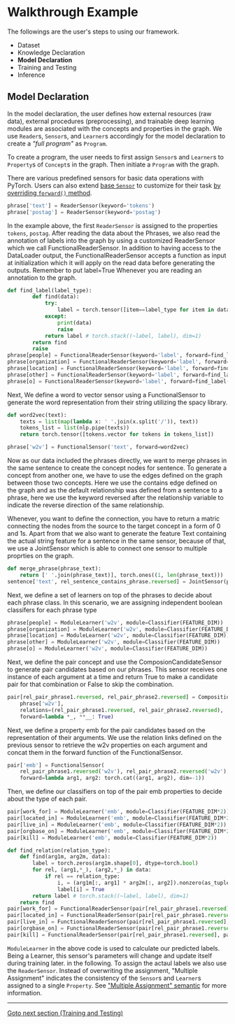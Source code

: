 # Walkthrough Example

The followings are the user's steps to using our framework.

- Dataset
- Knowledge Declaration
- **Model Declaration**
- Training and Testing
- Inference

## Model Declaration


In the model declaration, the user defines how external resources (raw data), external procedures (preprocessing), and trainable deep learning modules are associated with the concepts and properties in the graph.
We use `Reader`s, `Sensor`s, and `Learner`s accordingly for the model declaration to create a *"full program"* as `Program`.

To create a program, the user needs to first assign `Sensor`s and `Learner`s to `Property`s of `Concept`s in the graph. Then initiate a `Program` with the graph.

There are various predefined sensors for basic data operations with PyTorch. Users can also extend [base `Sensor`](../../Main%20Components/Model%20Declaration%20%28Sensor%29.md#sensor) to customize for their task [by overriding `forward()` method](../../Main%20Components/Model%20Declaration%20%28Sensor%29.md#overriding-forward).

```python
phrase['text'] = ReaderSensor(keyword='tokens')
phrase['postag'] = ReaderSensor(keyword='postag')
```

In the example above, the first `ReaderSensor` is assigned to the properties `tokens`, `postag`. After reading the data about the Phrases, we also read the annotation of labels into the graph by using a customized ReaderSensor which we call FunctionalReaderSensor. In addition to having access to the DataLoader output, the FunctionalReaderSensor accepts a function as input at initialization which it will apply on the read data before generating the outputs. Remember to put label=True Whenever you are reading an annotation to the graph.

```python
def find_label(label_type):
        def find(data):
            try:
                label = torch.tensor([item==label_type for item in data])
            except:
                print(data)
                raise
            return label # torch.stack((~label, label), dim=1)
        return find
        raise
phrase[people] = FunctionalReaderSensor(keyword='label', forward=find_label('Peop'), label=True)
phrase[organization] = FunctionalReaderSensor(keyword='label', forward=find_label('Org'), label=True)
phrase[location] = FunctionalReaderSensor(keyword='label', forward=find_label('Loc'), label=True)
phrase[other] = FunctionalReaderSensor(keyword='label', forward=find_label('Other'), label=True)
phrase[o] = FunctionalReaderSensor(keyword='label', forward=find_label('O'), label=True)
```

Next, We define a word to vector sensor using a FunctionalSensor to generate the word representation from their string utilizing the spacy library.

```python
def word2vec(text):
    texts = list(map(lambda x: ' '.join(x.split('/')), text))
    tokens_list = list(nlp.pipe(texts))
    return torch.tensor([tokens.vector for tokens in tokens_list])

phrase['w2v'] = FunctionalSensor('text', forward=word2vec)
```
Now as our data included the phrases directly, we want to merge phrases in the same sentence to create the concept nodes for sentence. To generate a concept from another one, we have to use the edges defined on the graph between those two concepts. Here we use the contains edge defined on the graph and as the default relationship was defined from a sentence to a phrase, here we use the keyword reversed after the relationship variable to indicate the reverse direction of the same relationship.

Whenever, you want to define the connection, you have to return a matric connecting the nodes from the source to the target concept in a form of 0 and 1s. Apart from that we also want to generate the feature Text containing the actual string feature for a sentence in the same sensor, because of that, we use a JointSensor which is able to connect one sensor to multiple proprties on the graph.

```python
def merge_phrase(phrase_text):
    return [' '.join(phrase_text)], torch.ones((1, len(phrase_text)))
sentence['text', rel_sentence_contains_phrase.reversed] = JointSensor(phrase['text'], forward=merge_phrase)
```

Next, we define a set of learners on top of the phrases to decide about each phrase class. In this scenario, we are assigning independent boolean classifers for each phrase type

```python
phrase[people] = ModuleLearner('w2v', module=Classifier(FEATURE_DIM))
phrase[organization] = ModuleLearner('w2v', module=Classifier(FEATURE_DIM))
phrase[location] = ModuleLearner('w2v', module=Classifier(FEATURE_DIM))
phrase[other] = ModuleLearner('w2v', module=Classifier(FEATURE_DIM))
phrase[o] = ModuleLearner('w2v', module=Classifier(FEATURE_DIM))
```

Next, we define the pair concept and use the ComposionCandidateSensor to generate pair candidates based on our phrases. This sensor receives one instance of each argument at a time and return True to make a candidate pair for that combination or False to skip the combination.

```python
pair[rel_pair_phrase1.reversed, rel_pair_phrase2.reversed] = CompositionCandidateSensor(
    phrase['w2v'],
    relations=(rel_pair_phrase1.reversed, rel_pair_phrase2.reversed),
    forward=lambda *_, **__: True)
```

Next, we define a property emb for the pair candidates based on the representation of their arguments. We use the relation links defined on the previous sensor to retrieve the w2v properties on each argument and concat them in the forward function of the FunctionalSensor.


```python
pair['emb'] = FunctionalSensor(
    rel_pair_phrase1.reversed('w2v'), rel_pair_phrase2.reversed('w2v'),
    forward=lambda arg1, arg2: torch.cat((arg1, arg2), dim=-1))
```

Then, we define our classifiers on top of the pair emb properties to decide about the type of each pair.

```python
pair[work_for] = ModuleLearner('emb', module=Classifier(FEATURE_DIM*2))
pair[located_in] = ModuleLearner('emb', module=Classifier(FEATURE_DIM*2))
pair[live_in] = ModuleLearner('emb', module=Classifier(FEATURE_DIM*2))
pair[orgbase_on] = ModuleLearner('emb', module=Classifier(FEATURE_DIM*2))
pair[kill] = ModuleLearner('emb', module=Classifier(FEATURE_DIM*2))

def find_relation(relation_type):
    def find(arg1m, arg2m, data):
        label = torch.zeros(arg1m.shape[0], dtype=torch.bool)
        for rel, (arg1,*_), (arg2,*_) in data:
            if rel == relation_type:
                i, = (arg1m[:, arg1] * arg2m[:, arg2]).nonzero(as_tuple=True)
                label[i] = True
        return label # torch.stack((~label, label), dim=1)
    return find
pair[work_for] = FunctionalReaderSensor(pair[rel_pair_phrase1.reversed], pair[rel_pair_phrase2.reversed], keyword='relation', forward=find_relation('Work_For'), label=True)
pair[located_in] = FunctionalReaderSensor(pair[rel_pair_phrase1.reversed], pair[rel_pair_phrase2.reversed], keyword='relation', forward=find_relation('Located_In'), label=True)
pair[live_in] = FunctionalReaderSensor(pair[rel_pair_phrase1.reversed], pair[rel_pair_phrase2.reversed], keyword='relation', forward=find_relation('Live_In'), label=True)
pair[orgbase_on] = FunctionalReaderSensor(pair[rel_pair_phrase1.reversed], pair[rel_pair_phrase2.reversed], keyword='relation', forward=find_relation('OrgBased_In'), label=True)
pair[kill] = FunctionalReaderSensor(pair[rel_pair_phrase1.reversed], pair[rel_pair_phrase2.reversed], keyword='relation', forward=find_relation('Kill'), label=True)
```

`ModuleLearner` in the above code is used to calculate our predicted labels. Being a Learner, this sensor's parameters will change and update itself during training later. in the following. To assign the actaul labels we also use the `ReaderSensor`. Instead of overwriting the assignment, "Multiple Assignment" indicates the consistency of the `Sensor`s and `Learner`s assigned to a single `Property`. See ["Multiple Assignment" semantic](../../Main%20Components/Model%20Declaration%20%28Sensor%29.md#multiple-assignment-convention) for more information.

____
[Goto next section (Training and Testing)](Training%20and%20Testing.md)
